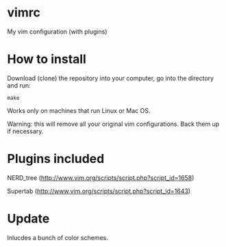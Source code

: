 vimrc
=====

My vim configuration (with plugins) 

How to install
=====
Download (clone) the repository into your computer, go into the directory and run:

	make

Works only on machines that run Linux or Mac OS.

Warning: this will remove all your original vim configurations. Back them up if necessary.

Plugins included
=====
NERD_tree (http://www.vim.org/scripts/script.php?script_id=1658)

Supertab (http://www.vim.org/scripts/script.php?script_id=1643)

Update
=====
Inlucdes a bunch of color schemes.
